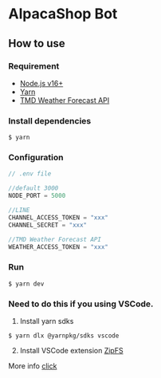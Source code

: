 # AlpacaShop Bot  

## How to use 

### Requirement
- [Node.js v16+](https://nodejs.org/en/download/)
- [Yarn](https://classic.yarnpkg.com/lang/en/docs/install)
- [TMD Weather Forecast API](https://data.tmd.go.th/nwpapi/doc)

### Install dependencies

``` shell
$ yarn
```

### Configuration

``` js
// .env file

//default 3000
NODE_PORT = 5000

//LINE
CHANNEL_ACCESS_TOKEN = "xxx"
CHANNEL_SECRET = "xxx"

//TMD Weather Forecast API
WEATHER_ACCESS_TOKEN = "xxx" 
```

### Run

``` shell
$ yarn dev
```

  
### Need to do this if you using VSCode.

1. Install yarn sdks

``` shell
$ yarn dlx @yarnpkg/sdks vscode
```

2. Install VSCode extension [ZipFS](https://marketplace.visualstudio.com/items?itemName=arcanis.vscode-zipfs)  

More info [click](https://yarnpkg.com/getting-started/editor-sdks#vscode)
